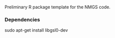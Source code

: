 Preliminary R package template for the NMGS code.

### Dependencies 

sudo apt-get install libgsl0-dev
